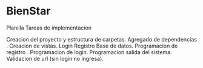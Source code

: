 # BienStar
Planilla
Tareas de implementacion 

Creacion del proyecto y estructura de carpetas. 
Agregado de dependencias .
Creacion de vistas. 
    Login
    Registro 
Base de datos. 
Programacion de registro .
Programacion de login. 
Programacion salida del sistema. 
Validacion de url (sin login no ingresa).
